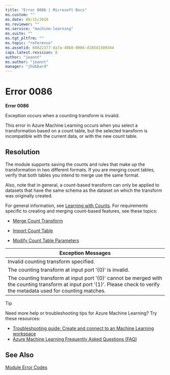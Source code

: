 ```yaml
---
title: "Error 0086 | Microsoft Docs"
ms.custom: ""
ms.date: 08/15/2016
ms.reviewer: ""
ms.service: "machine-learning"
ms.suite: ""
ms.tgt_pltfrm: ""
ms.topic: "reference"
ms.assetid: 60822377-da7a-40b8-0086-d185d1509344
caps.latest.revision: 8
author: "jeannt"
ms.author: "jeannt"
manager: "jhubbard"
---
```

# Error 0086
**Error 0086**  
  
 Exception occurs when a counting transform is invalid.  
  
 This error in Azure Machine Learning occurs when you select a transformation based on a count table, but the selected transform is incompatible with the current data, or with the new count table.  
  
## Resolution  
 The module supports saving the counts and rules that make up the transformation in two different formats. If you are merging count tables, verify that both tables you intend to merge use the same format.  
  
 Also, note that in general, a count-based transform can only be applied to datasets that have the same schema as the dataset on which the transform was originally created.  
  
 For general information, see [Learning with Counts](../data-transformation-learning-with-counts.md). For requirements specific to creating and merging count-based features, see these topics:  
  
-   [Merge Count Transform](../merge-count-transform.md)  
  
-   [Import Count Table](../import-count-table.md)  
  
-   [Modify Count Table Parameters](../modify-count-table-parameters.md)  
  
|Exception Messages|  
|------------------------|  
|Invalid counting transform specified.|  
|The counting transform at input port '{0}' is invalid.|  
|The counting transform at input port '{0}' cannot be merged with the counting transform at input port '{1}'. Please check to verify the metadata used for counting matches.|  
  
 > [!TIP]
>  Need more help or troubleshooting tips for Azure Machine Learning? Try these resources:  
>   
>  -   [Troubleshooting guide: Create and connect to an Machine Learning workspace](https://azure.microsoft.com/documentation/articles/machine-learning-troubleshooting-creating-ml-workspace/)  
> -   [Azure Machine Learning Frequently Asked Questions (FAQ)](https://azure.microsoft.com/documentation/articles/machine-learning/studio/faq/)  
  
## See Also  
 [Module Error Codes](../machine-learning-module-error-codes.md)